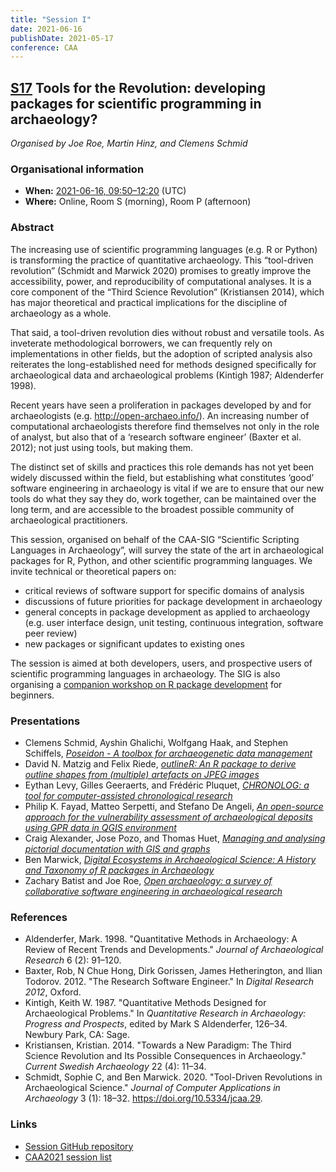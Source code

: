 ```yaml
---
title: "Session I"
date: 2021-06-16
publishDate: 2021-05-17
conference: CAA
---
```


## [S17](https://2021.caaconference.org/sessions/#17) Tools for the Revolution: developing packages for scientific programming in archaeology?

*Organised by Joe Roe, Martin Hinz, and Clemens Schmid*

### Organisational information

* **When:** [2021-06-16, 09:50–12:20](https://2021.caaconference.org/programme/) (UTC)
* **Where:** Online, Room S (morning), Room P (afternoon)

### Abstract

The increasing use of scientific programming languages (e.g. R or Python) is transforming the practice of quantitative archaeology. This “tool-driven revolution” (Schmidt and Marwick 2020) promises to greatly improve the accessibility, power, and reproducibility of computational analyses. It is a core component of the “Third Science Revolution” (Kristiansen 2014), which has major theoretical and practical implications for the discipline of archaeology as a whole.

That said, a tool-driven revolution dies without robust and versatile tools.
As inveterate methodological borrowers, we can frequently rely on implementations in other fields, but the adoption of scripted analysis also reiterates the long-established need for methods designed specifically for archaeological data and archaeological problems (Kintigh 1987; Aldenderfer 1998).

Recent years have seen a proliferation in packages developed by and for archaeologists (e.g. http://open-archaeo.info/). An increasing number of computational archaeologists therefore find themselves not only in the role of analyst, but also that of a ‘research software engineer’ (Baxter et al. 2012); not just using tools, but making them.

The distinct set of skills and practices this role demands has not yet been widely discussed within the field, but establishing what constitutes ‘good’ software engineering in archaeology is vital if we are to ensure that our new tools do what they say they do, work together, can be maintained over the long term, and are accessible to the broadest possible community of archaeological practitioners.

This session, organised on behalf of the CAA-SIG “Scientific Scripting Languages in Archaeology”, will survey the state of the art in archaeological packages for R, Python, and other scientific programming languages.
We invite technical or theoretical papers on:

- critical reviews of software support for specific domains of analysis
- discussions of future priorities for package development in archaeology
- general concepts in package development as applied to archaeology (e.g. user interface design, unit testing, continuous integration, software peer review)
- new packages or significant updates to existing ones

The session is aimed at both developers, users, and prospective users of scientific programming languages in archaeology. The SIG is also organising a [companion workshop on R package development](/sessions/workshopi/) for beginners.

### Presentations

* Clemens Schmid, Ayshin Ghalichi, Wolfgang Haak, and Stephen Schiffels, *[Poseidon - A toolbox for archaeogenetic data management](https://github.com/sslarch/caa2021_packages/raw/main/papers/P087.pdf)*
* David N. Matzig and Felix Riede, *[outlineR: An R package to derive outline shapes from (multiple) artefacts on JPEG images](https://github.com/sslarch/caa2021_packages/raw/main/papers/P116.pdf)*
* Eythan Levy, Gilles Geeraerts, and Frédéric Pluquet, *[CHRONOLOG: a tool for computer-assisted chronological research](https://github.com/sslarch/caa2021_packages/raw/main/papers/P091.pdf)*
* Philip K. Fayad, Matteo Serpetti, and Stefano De Angeli, *[An open-source approach for the vulnerability assessment of archaeological deposits using GPR data in QGIS environment](https://github.com/sslarch/caa2021_packages/blob/main/papers/P148.pdf)*
* Craig Alexander, Jose Pozo, and Thomas Huet, *[Managing and analysing pictorial documentation with GIS and graphs](https://github.com/sslarch/caa2021_packages/raw/main/papers/P150.pdf)*
* Ben Marwick, *[Digital Ecosystems in Archaeological Science: A History and Taxonomy of R packages in Archaeology](https://github.com/sslarch/caa2021_packages/raw/main/papers/P108.pdf)*
* Zachary Batist and Joe Roe, *[Open archaeology: a survey of collaborative software engineering in archaeological research](https://github.com/sslarch/caa2021_packages/raw/main/papers/P241.pdf)*

### References

* Aldenderfer, Mark. 1998. "Quantitative Methods in Archaeology: A Review of Recent Trends and Developments." *Journal of Archaeological Research* 6 (2): 91–120.
* Baxter, Rob, N Chue Hong, Dirk Gorissen, James Hetherington, and Ilian Todorov. 2012. "The Research Software Engineer." In *Digital Research 2012*, Oxford.
* Kintigh, Keith W. 1987. "Quantitative Methods Designed for Archaeological Problems." In *Quantitative Research in Archaeology: Progress and Prospects*, edited by Mark S Aldenderfer, 126–34. Newbury Park, CA: Sage.
* Kristiansen, Kristian. 2014. "Towards a New Paradigm: The Third Science Revolution and Its Possible Consequences in Archaeology." *Current Swedish Archaeology* 22 (4): 11–34.
* Schmidt, Sophie C, and Ben Marwick. 2020. "Tool-Driven Revolutions in Archaeological Science." *Journal of Computer Applications in Archaeology* 3 (1): 18–32. https://doi.org/10.5334/jcaa.29.

### Links

* [Session GitHub repository](https://github.com/sslarch/caa2021_packages)
* [CAA2021 session list](https://2021.caaconference.org/sessions/#17)
